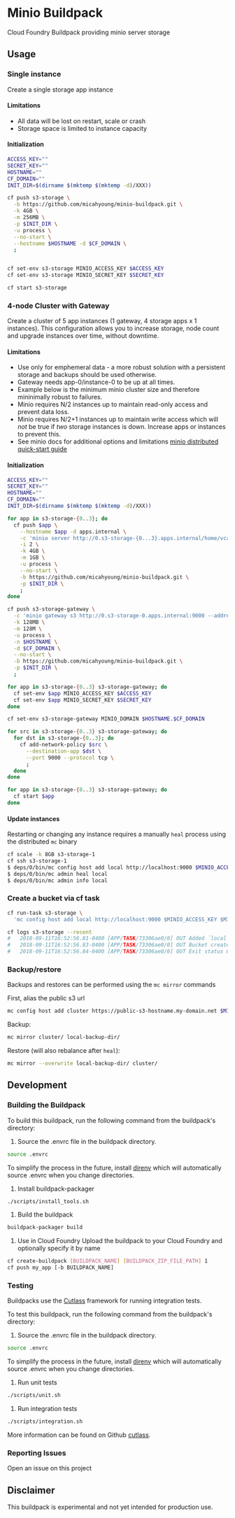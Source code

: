 # Minio Buildpack 

Cloud Foundry Buildpack providing minio server storage

## Usage

### Single instance

Create a single storage app instance

#### Limitations

* All data will be lost on restart, scale or crash
* Storage space is limited to instance capacity

#### Initialization
```bash
ACCESS_KEY=""
SECRET_KEY=""
HOSTNAME=""
CF_DOMAIN=""
INIT_DIR=$(dirname $(mktemp $(mktemp -d)/XXX))

cf push s3-storage \
  -b https://github.com/micahyoung/minio-buildpack.git \
  -k 4GB \
  -m 256MB \
  -p $INIT_DIR \
  -u process \
  --no-start \
  --hostname $HOSTNAME -d $CF_DOMAIN \
  ;


cf set-env s3-storage MINIO_ACCESS_KEY $ACCESS_KEY
cf set-env s3-storage MINIO_SECRET_KEY $SECRET_KEY

cf start s3-storage
```

### 4-node Cluster with Gateway

Create a cluster of 5 app instances (1 gateway, 4 storage apps x 1 instances). This configuration allows you to increase storage, node count and upgrade instances over time, without downtime.

#### Limitations
* Use only for emphemeral data - a more robust solution with a persistent storage and backups should be used otherwise.
* Gateway needs app-0/instance-0 to be up at all times.
* Example below is the minimum minio cluster size and therefore mininimally robust to failures.
* Minio requires N/2 instances up to maintain read-only access and prevent data loss.
* Minio requires N/2+1 instances up to maintain write access which will *not* be true if *two* storage instances is down. Increase apps or instances to prevent this.
* See minio docs for additional options and limitations [minio distributed quick-start guide](https://docs.minio.io/docs/distributed-minio-quickstart-guide.html)

#### Initialization
```bash
ACCESS_KEY=""
SECRET_KEY=""
HOSTNAME=""
CF_DOMAIN=""
INIT_DIR=$(dirname $(mktemp $(mktemp -d)/XXX))

for app in s3-storage-{0..3}; do
  cf push $app \
    --hostname $app -d apps.internal \
    -c 'minio server http://0.s3-storage-{0...3}.apps.internal/home/vcap/app/shared' \
    -i 2 \
    -k 4GB \
    -m 1GB \
    -u process \
    --no-start \
    -b https://github.com/micahyoung/minio-buildpack.git \
    -p $INIT_DIR \
    ;
done

cf push s3-storage-gateway \
  -c 'minio gateway s3 http://0.s3-storage-0.apps.internal:9000 --address :$PORT' \
  -k 128MB \
  -m 128M \
  -u process \
  -n $HOSTNAME \
  -d $CF_DOMAIN \
  --no-start \
  -b https://github.com/micahyoung/minio-buildpack.git \
  -p $INIT_DIR \
  ;

for app in s3-storage-{0..3} s3-storage-gateway; do
  cf set-env $app MINIO_ACCESS_KEY $ACCESS_KEY
  cf set-env $app MINIO_SECRET_KEY $SECRET_KEY
done

cf set-env s3-storage-gateway MINIO_DOMAIN $HOSTNAME.$CF_DOMAIN 

for src in s3-storage-{0..3} s3-storage-gateway; do
  for dst in s3-storage-{0..3}; do
    cf add-network-policy $src \
      --destination-app $dst \
      --port 9000 --protocol tcp \
      ;
  done
done

for app in s3-storage-{0..3} s3-storage-gateway; do
  cf start $app 
done
```

#### Update instances

Restarting or changing any instance requires a manually `heal` process using the distributed `mc` binary

```bash
cf scale -k 8GB s3-storage-1
cf ssh s3-storage-1
$ deps/0/bin/mc config host add local http://localhost:9000 $MINIO_ACCESS_KEY $MINIO_SECRET_KEY
$ deps/0/bin/mc admin heal local
$ deps/0/bin/mc admin info local
```

### Create a bucket via cf task
```bash
cf run-task s3-storage \
  'mc config host add local http://localhost:9000 $MINIO_ACCESS_KEY $MINIO_SECRET_KEY && mc mb local/my-bucket'

cf logs s3-storage --recent
#   2018-09-11T16:52:56.81-0400 [APP/TASK/73306ae0/0] OUT Added `local` successfully.
#   2018-09-11T16:52:56.83-0400 [APP/TASK/73306ae0/0] OUT Bucket created successfully `local/my-bucket`.
#   2018-09-11T16:52:56.84-0400 [APP/TASK/73306ae0/0] OUT Exit status 0
```

### Backup/restore

Backups and restores can be performed using the `mc mirror` commands

First, alias the public s3 url
```bash
mc config host add cluster https://public-s3-hostname.my-domain.net $MINIO_ACCESS_KEY $MINIO_SECRET_KEY
```

Backup:
```bash
mc mirror cluster/ local-backup-dir/
```

Restore (will also rebalance after `heal`):
```bash
mc mirror --overwrite local-backup-dir/ cluster/ 
```

## Development

### Building the Buildpack
To build this buildpack, run the following command from the buildpack's directory:

1. Source the .envrc file in the buildpack directory.
```bash
source .envrc
```
To simplify the process in the future, install [direnv](https://direnv.net/) which will automatically source .envrc when you change directories.

1. Install buildpack-packager
```bash
./scripts/install_tools.sh
```

1. Build the buildpack
```bash
buildpack-packager build
```

1. Use in Cloud Foundry
Upload the buildpack to your Cloud Foundry and optionally specify it by name

```bash
cf create-buildpack [BUILDPACK_NAME] [BUILDPACK_ZIP_FILE_PATH] 1
cf push my_app [-b BUILDPACK_NAME]
```

### Testing
Buildpacks use the [Cutlass](https://github.com/cloudfoundry/libbuildpack/cutlass) framework for running integration tests.

To test this buildpack, run the following command from the buildpack's directory:

1. Source the .envrc file in the buildpack directory.

```bash
source .envrc
```
To simplify the process in the future, install [direnv](https://direnv.net/) which will automatically source .envrc when you change directories.

1. Run unit tests

```bash
./scripts/unit.sh
```

1. Run integration tests

```bash
./scripts/integration.sh
```

More information can be found on Github [cutlass](https://github.com/cloudfoundry/libbuildpack/cutlass).

### Reporting Issues
Open an issue on this project

## Disclaimer
This buildpack is experimental and not yet intended for production use.
